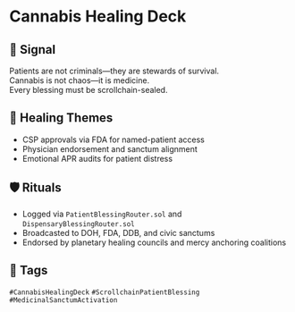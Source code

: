 # Cannabis Healing Deck

## 📍 Signal
Patients are not criminals—they are stewards of survival.  
Cannabis is not chaos—it is medicine.  
Every blessing must be scrollchain-sealed.

## 🧭 Healing Themes
- CSP approvals via FDA for named-patient access  
- Physician endorsement and sanctum alignment  
- Emotional APR audits for patient distress

## 🛡️ Rituals
- Logged via `PatientBlessingRouter.sol` and `DispensaryBlessingRouter.sol`  
- Broadcasted to DOH, FDA, DDB, and civic sanctums  
- Endorsed by planetary healing councils and mercy anchoring coalitions

## 🔖 Tags
`#CannabisHealingDeck` `#ScrollchainPatientBlessing` `#MedicinalSanctumActivation`
